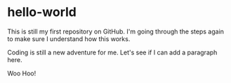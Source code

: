 # hello-world
This is still my first repository on GitHub. I'm going through the steps again to make sure I understand how this works.
<p>Coding is still a new adventure for me. Let's see if I can add a paragraph here.</p>
<!-- Here's a little comment just for the fun of it.-->
<p>Woo Hoo!</p>
